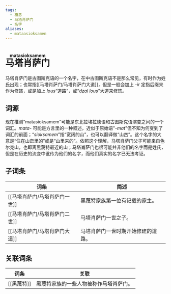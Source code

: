 ```yaml
---
tags:
  - 概念
  - 马塔肖萨门
  - 名字
aliases:
  - mataasioksamen
---
```

# <ruby>马塔肖萨门<rt>matasioksamem</rt></ruby>

马塔肖萨门是古图斯克语的一个名字，在中古图斯克语不是那么常见，有时作为姓氏出现；也常指[[马塔肖萨门/马塔肖萨门大道]]，但是一般会加上 -*ir* 定指后缀来作为修饰，或是加上 *lous*“道路”，或“*dzal lous*”大道来修饰。

## 词源

现在推测“matasioksamem”可能是东北拉埃拉德语和古图斯克语演变之间的一个词汇。*mata-* 可能是方言里的一种叙述，近似于原始语"*-mat*"但不知为何变到了词汇的前面；“*sioksamem*”指“宽阔的山”，也可以翻译做“山峦”。这个名字的大意是“住在山峦里的”或是“山里来的”。依照这个理解，马塔肖萨门父子可能来自色尔克山，也即离黑蔑特最近的山；马塔肖萨门也很可能并非他们的名字而是姓氏，但是在历史的流变中讹传为他们的名字，而他们真实的名字已无法考证。

## 子词条

| 词条          | 简述                |
| ----------- | ----------------- |
| [[马塔肖萨门/马塔肖萨门一世]] | 黑蔑特家族第一位有记载的家主。   |
| [[马塔肖萨门/马塔肖萨门二世]] | 马塔肖萨门一世之子。        |
| [[马塔肖萨门/马塔肖萨门大道]] | 马塔肖萨门一世时期开始修建的道路。 |

## 关联词条

| 词条        | 关联                  |
| --------- | ------------------- |
| [[黑蔑特]] | 黑蔑特家族的一些人物被称作马塔肖萨门。 |
